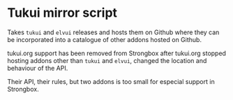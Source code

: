 # Tukui mirror script

Takes `tukui` and `elvui` releases and hosts them on Github where they can be incorporated into a catalogue of other 
addons hosted on Github.

tukui.org support has been removed from Strongbox after tukui.org stopped hosting addons other than `tukui` and `elvui`, 
changed the location and behaviour of the API.

Their API, their rules, but two addons is too small for especial support in Strongbox.
